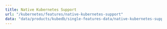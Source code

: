 ```yaml
---
title: Native Kubernetes Support
url: "/kubernetes/features/native-kubernetes-support"
data: "data/products/kubedb/single-features-data/native-kubernetes-support.json"
---
```

